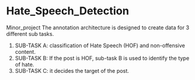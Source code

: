# Hate_Speech_Detection
Minor_project
The annotation architecture is designed to create data for 3
different sub tasks.
1. SUB-TASK A: classification of Hate Speech (HOF) and non-offensive content.
2. SUB-TASK B: If the post is HOF, sub-task B is used to identify the type of
hate.
3. SUB-TASK C: it decides the target of the post.

